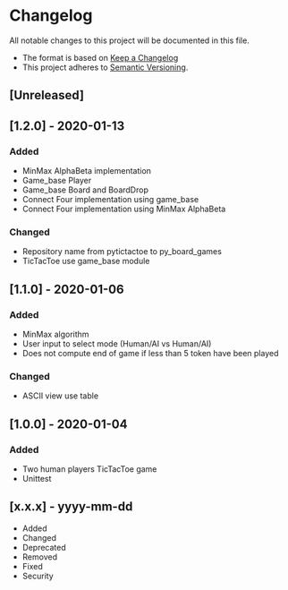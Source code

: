 # Changelog
All notable changes to this project will be documented in this file.

* The format is based on [Keep a Changelog](https://keepachangelog.com/en/1.0.0/)
* This project adheres to [Semantic Versioning](https://semver.org/spec/v2.0.0.html).


## [Unreleased]

## [1.2.0] - 2020-01-13

### Added
- MinMax AlphaBeta implementation
- Game_base Player
- Game_base Board and BoardDrop
- Connect Four implementation using game_base
- Connect Four implementation using MinMax AlphaBeta

### Changed
- Repository name from pytictactoe to py_board_games
- TicTacToe use game_base module

## [1.1.0] - 2020-01-06

### Added
- MinMax algorithm
- User input to select mode (Human/AI vs Human/AI)
- Does not compute end of game if less than 5 token have been played

### Changed
- ASCII view use table

## [1.0.0] - 2020-01-04

### Added
- Two human players TicTacToe game
- Unittest


## [x.x.x] - yyyy-mm-dd

- Added
- Changed
- Deprecated
- Removed
- Fixed
- Security
